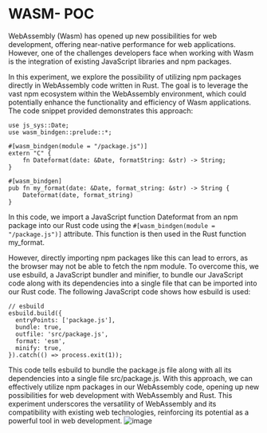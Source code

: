 # WASM- POC


WebAssembly (Wasm) has opened up new possibilities for web development, offering near-native performance for web applications.
However, one of the challenges developers face when working with Wasm is the integration of existing JavaScript libraries and npm packages.


In this experiment, we explore the possibility of utilizing npm packages directly in WebAssembly code written in Rust.
The goal is to leverage the vast npm ecosystem within the WebAssembly environment, which could potentially enhance the functionality and efficiency of Wasm applications.
The code snippet provided demonstrates this approach:

```
use js_sys::Date;
use wasm_bindgen::prelude::*;

#[wasm_bindgen(module = "/package.js")]
extern "C" {
    fn Dateformat(date: &Date, formatString: &str) -> String;
}

#[wasm_bindgen]
pub fn my_format(date: &Date, format_string: &str) -> String {
    Dateformat(date, format_string)
}
```

In this code, we import a JavaScript function Dateformat from an npm package into our Rust code using the `#[wasm_bindgen(module = "/package.js")]` attribute. 
This function is then used in the Rust function my_format.

However, directly importing npm packages like this can lead to errors, as the browser may not be able to fetch the npm module. To overcome this, we use esbuild, a JavaScript bundler and minifier, to bundle our JavaScript code along with its dependencies into a single file that can be imported into our Rust code.
The following JavaScript code shows how esbuild is used:

```
// esbuild
esbuild.build({
  entryPoints: ['package.js'],
  bundle: true,
  outfile: 'src/package.js',
  format: 'esm',
  minify: true,
}).catch(() => process.exit(1));
```

This code tells esbuild to bundle the package.js file along with all its dependencies into a single file src/package.js.
With this approach, we can effectively utilize npm packages in our WebAssembly code, opening up new possibilities for web development with WebAssembly and Rust. This experiment underscores the versatility of WebAssembly and its compatibility with existing web technologies, reinforcing its potential as a powerful tool in web development.
![image](https://user-images.githubusercontent.com/27854958/225205474-5c192f2a-ac75-4bdf-b0e0-1ab97f570b82.png)
